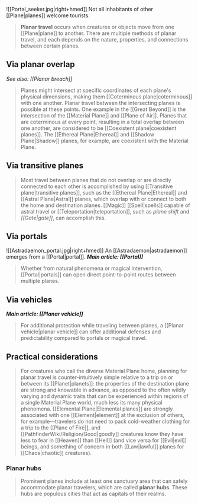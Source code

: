 ![[Portal_seeker.jpg|right+hmed]] 
 Not all inhabitants of other [[Plane|planes]] welcome tourists.
> **Planar travel** occurs when creatures or objects move from one [[Plane|plane]] to another. There are multiple methods of planar travel, and each depends on the nature, properties, and connections between certain planes.



## Via planar overlap

*See also: [[Planar breach]]*
> Planes might intersect at specific coordinates of each plane's physical dimensions, making them [[Coterminous plane|coterminous]] with one another. Planar travel between the intersecting planes is possible at these points. One example in the [[Great Beyond]] is the intersection of the [[Material Plane]] and [[Plane of Air]].
> Planes that are coterminous at every point, resulting in a total overlap between one another, are considered to be [[Coexistent plane|coexistent planes]]. The [[Ethereal Plane|Ethereal]] and [[Shadow Plane|Shadow]] planes, for example, are coexistent with the Material Plane.


## Via transitive planes

> Most travel between planes that do not overlap or are directly connected to each other is accomplished by using [[Transitive plane|transitive planes]], such as the [[Ethereal Plane|Ethereal]] and [[Astral Plane|Astral]] planes, which overlap with or connect to both the home and destination planes. [[Magic]] [[Spell|spells]] capable of astral travel or [[Teleportation|teleportation]], such as *plane shift* and *[[Gate|gate]]*, can accomplish this.


## Via portals

![[Astradaemon_portal.jpg|right+hmed]] 
 An [[Astradaemon|astradaemon]] emerges from a [[Portal|portal]].
***Main article: [[Portal]]***
> Whether from natural phenomena or magical intervention, [[Portal|portals]] can open direct point-to-point routes between multiple planes.


## Via vehicles

***Main article: [[Planar vehicle]]***
> For additional protection while traveling between planes, a [[Planar vehicle|planar vehicle]] can offer additional defenses and predictability compared to portals or magical travel.


## Practical considerations

> For creatures who call the diverse Material Plane home, planning for planar travel is counter-intuitively simple relative to a trip on or between its [[Planet|planets]]: the properties of the destination plane are strong and knowable in advance, as opposed to the often wildly varying and dynamic traits that can be experienced within regions of a single Material Plane world, much less its many physical phenomena.
> [[Elemental Plane|Elemental planes]] are strongly associated with one [[Element|element]] at the exclusion of others, for example—travelers do not need to pack cold-weather clothing for a trip to the [[Plane of Fire]], and [[PathfinderWiki/Religion/Good|goodly]] creatures know they have less to fear in [[Heaven]] than [[Hell]] (and vice versa for [[Evil|evil]] beings, and something of concern in both [[Law|lawful]] planes for [[Chaos|chaotic]] creatures).


### Planar hubs

> Prominent planes include at least one sanctuary area that can safely accommodate planar travelers, which are called **planar hubs**. These hubs are populous cities that act as capitals of their realms.









